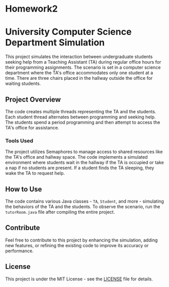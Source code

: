 # Homework2
# University Computer Science Department Simulation

This project simulates the interaction between undergraduate students seeking help from a Teaching Assistant (TA) during regular office hours for their programming assignments. The scenario is set in a computer science department where the TA's office accommodates only one student at a time. There are three chairs placed in the hallway outside the office for waiting students.

## Project Overview

The code creates multiple threads representing the TA and the students. Each student thread alternates between programming and seeking help. The students spend a period programming and then attempt to access the TA's office for assistance.

### Tools Used

The project utilizes Semaphores to manage access to shared resources like the TA's office and hallway space. The code implements a simulated environment where students wait in the hallway if the TA is occupied or take a nap if no students are present. If a student finds the TA sleeping, they wake the TA to request help.

## How to Use

The code contains various Java classes - `TA`, `Student`, and more - simulating the behaviors of the TA and the students. To observe the scenario, run the `tutorRoom.java` file after compiling the entire project.

## Contribute

Feel free to contribute to this project by enhancing the simulation, adding new features, or refining the existing code to improve its accuracy or performance.

## License

This project is under the MIT License - see the [LICENSE](LICENSE) file for details.
